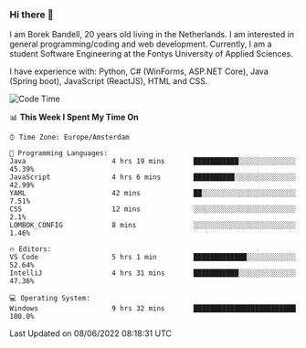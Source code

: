 ### Hi there 👋

I am Borek Bandell, 20 years old living in the Netherlands. I am interested in general programming/coding and web development. Currently, I am a student Software Engineering at the Fontys University of Applied Sciences.

I have experience with: Python, C# (WinForms, ASP.NET Core), Java (Spring boot), JavaScript (ReactJS), HTML and CSS.

<!--START_SECTION:waka-->
![Code Time](http://img.shields.io/badge/Code%20Time-173%20hrs%2036%20mins-blue)

📊 **This Week I Spent My Time On** 

```text
⌚︎ Time Zone: Europe/Amsterdam

💬 Programming Languages: 
Java                     4 hrs 19 mins       ███████████░░░░░░░░░░░░░░   45.39% 
JavaScript               4 hrs 6 mins        ██████████░░░░░░░░░░░░░░░   42.99% 
YAML                     42 mins             ██░░░░░░░░░░░░░░░░░░░░░░░   7.51% 
CSS                      12 mins             ░░░░░░░░░░░░░░░░░░░░░░░░░   2.1% 
LOMBOK_CONFIG            8 mins              ░░░░░░░░░░░░░░░░░░░░░░░░░   1.46%

🔥 Editors: 
VS Code                  5 hrs 1 min         █████████████░░░░░░░░░░░░   52.64% 
IntelliJ                 4 hrs 31 mins       ███████████░░░░░░░░░░░░░░   47.36%

💻 Operating System: 
Windows                  9 hrs 32 mins       █████████████████████████   100.0%

```


 Last Updated on 08/06/2022 08:18:31 UTC
<!--END_SECTION:waka-->

<!--**tcBorek2002/tcBorek2002** is a ✨ _special_ ✨ repository because its `README.md` (this file) appears on your GitHub profile.

Here are some ideas to get you started:

- 🔭 I’m currently working on ...
- 🌱 I’m currently learning ...
- 👯 I’m looking to collaborate on ...
- 🤔 I’m looking for help with ...
- 💬 Ask me about ...
- 📫 How to reach me: ...
- 😄 Pronouns: ...
- ⚡ Fun fact: ...
-->
